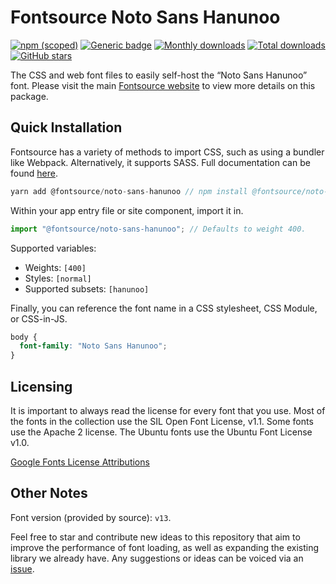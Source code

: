 # Fontsource Noto Sans Hanunoo

[![npm (scoped)](https://img.shields.io/npm/v/@fontsource/noto-sans-hanunoo?color=brightgreen)](https://www.npmjs.com/package/@fontsource/noto-sans-hanunoo) [![Generic badge](https://img.shields.io/badge/fontsource-passing-brightgreen)](https://github.com/fontsource/fontsource) [![Monthly downloads](https://badgen.net/npm/dm/@fontsource/noto-sans-hanunoo)](https://github.com/fontsource/fontsource) [![Total downloads](https://badgen.net/npm/dt/@fontsource/noto-sans-hanunoo)](https://github.com/fontsource/fontsource) [![GitHub stars](https://img.shields.io/github/stars/fontsource/fontsource.svg?style=social&label=Star)](https://github.com/fontsource/fontsource/stargazers)

The CSS and web font files to easily self-host the “Noto Sans Hanunoo” font. Please visit the main [Fontsource website](https://fontsource.org/fonts/noto-sans-hanunoo) to view more details on this package.

## Quick Installation

Fontsource has a variety of methods to import CSS, such as using a bundler like Webpack. Alternatively, it supports SASS. Full documentation can be found [here](https://fontsource.org/docs/introduction).

```javascript
yarn add @fontsource/noto-sans-hanunoo // npm install @fontsource/noto-sans-hanunoo
```

Within your app entry file or site component, import it in.

```javascript
import "@fontsource/noto-sans-hanunoo"; // Defaults to weight 400.
```

Supported variables:

- Weights: `[400]`
- Styles: `[normal]`
- Supported subsets: `[hanunoo]`

Finally, you can reference the font name in a CSS stylesheet, CSS Module, or CSS-in-JS.

```css
body {
  font-family: "Noto Sans Hanunoo";
}
```

## Licensing

It is important to always read the license for every font that you use.
Most of the fonts in the collection use the SIL Open Font License, v1.1. Some fonts use the Apache 2 license. The Ubuntu fonts use the Ubuntu Font License v1.0.

[Google Fonts License Attributions](https://fonts.google.com/attribution)

## Other Notes

Font version (provided by source): `v13`.

Feel free to star and contribute new ideas to this repository that aim to improve the performance of font loading, as well as expanding the existing library we already have. Any suggestions or ideas can be voiced via an [issue](https://github.com/fontsource/fontsource/issues).
